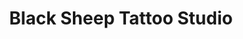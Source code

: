 ---
title: "Black Sheep Tattoo Studio"
url: /bowness-on-windermere/black-sheep-tattoo-studio/
shop: tattoo
---
